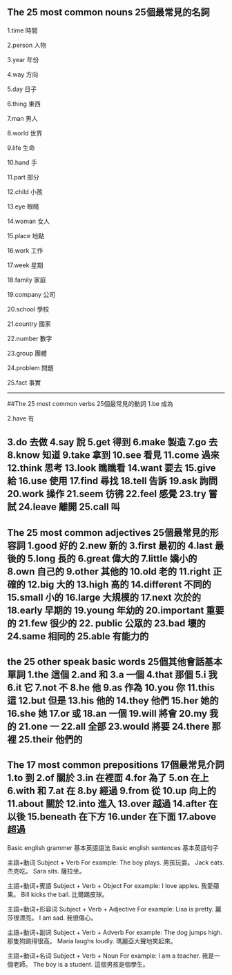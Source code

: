 ## The 25 most common nouns 25個最常見的名詞

1.time 時間

2.person 人物

3.year 年份

4.way 方向

5.day 日子

6.thing 東西

7.man 男人

8.world 世界

9.life 生命

10.hand 手

11.part 部分

12.child 小孩

13.eye 眼睛

14.woman 女人

15.place 地點

16.work 工作

17.week 星期

18.family 家庭

19.company 公司

20.school 學校

21.country 國家

22.number 數字

23.group 團體

24.problem 問題

25.fact 事實

---------------------------------------------------------------------------------------------------------




##The 25 most common verbs 25個最常見的動詞
1.be 成為

2.have 有

3.do 去做
4.say 說
5.get 得到
6.make 製造
7.go 去
8.know 知道
9.take 拿到
10.see 看見
11.come 過來
12.think 思考
13.look 瞧瞧看
14.want 要去
15.give 給
16.use 使用
17.find 尋找
18.tell 告訴
19.ask 詢問
20.work 操作
21.seem 彷彿
22.feel 感覺
23.try 嘗試
24.leave 離開
25.call 叫
---------------------------------------------------------------------------------------------------------



The 25 most common adjectives 25個最常見的形容詞
1.good 好的
2.new 新的
3.first 最初的
4.last 最後的
5.long 長的
6.great 偉大的
7.little 嬌小的
8.own 自己的
9.other 其他的
10.old 老的
11.right 正確的
12.big 大的
13.high 高的
14.different 不同的
15.small 小的
16.large 大規模的
17.next 次於的
18.early 早期的
19.young 年幼的
20.important 重要的
21.few 很少的
22. public 公眾的
23.bad 壞的
24.same 相同的
25.able 有能力的
---------------------------------------------------------------------------------------------------------



the 25 other speak basic words 25個其他會話基本單詞
1.the 這個
2.and 和
3.a 一個
4.that 那個
5.i 我
6.it 它
7.not 不
8.he 他
9.as 作為
10.you 你
11.this 這
12.but 但是
13.his 他的
14.they 他們
15.her 她的
16.she 她
17.or 或
18.an 一個
19.will 將會
20.my 我的
21.one 一
22.all 全部
23.would 將要
24.there 那裡
25.their 他們的
---------------------------------------------------------------------------------------------------------



The 17 most common prepositions 17個最常見介詞
1.to 到
2.of 關於
3.in 在裡面
4.for 為了
5.on 在上
6.with 和
7.at 在
8.by 經過
9.from 從
10.up 向上的
11.about 關於
12.into 進入
13.over 越過
14.after 在以後
15.beneath 在下方
16.under 在下面
17.above 超過
---------------------------------------------------------------------------------------------------------



Basic english grammer 基本英語語法
Basic english sentences 基本英語句子 


主語+動词 Subject + Verb 
For example:
The boy plays. 男孩玩耍。
Jack eats. 杰克吃。
Sara sits. 薩拉坐。


主語+動词+賓語 Subject + Verb + Object 
For example:
I love apples. 我愛蘋果。
Bill kicks the ball. 比爾踢皮球。


主語+動词+形容词 Subject + Verb + Adjective 
For example:
Lisa is pretty. 麗莎很漂亮。
I am sad. 我很傷心。


主語+動词+副词 Subject + Verb + Adverb 
For example:
The dog jumps high. 那隻狗跳得很高。
Maria laughs loudly. 瑪麗亞大聲地笑起來。


主語+動词+名词 Subject + Verb + Noun
For example:
I am a teacher. 我是一個老師。
The boy is a student. 這個男孩是個學生。
